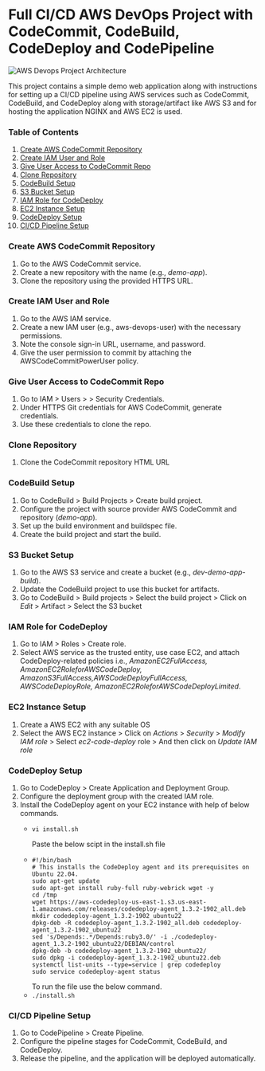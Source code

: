 # Full CI/CD AWS DevOps Project with CodeCommit, CodeBuild, CodeDeploy and CodePipeline 

![AWS Devops Project Architecture](https://github.com/shubhzzz19/aws-devops-cicd-project/assets/73218792/066a52b3-fa2d-447f-980a-6bce4595ecca)

This project contains a simple demo web application along with instructions for setting up a CI/CD pipeline using AWS services such as CodeCommit, CodeBuild, and CodeDeploy along with storage/artifact like AWS S3 and for hosting the application NGINX and AWS EC2 is used.

### Table of Contents
1. [Create AWS CodeCommit Repository](https://github.com/shubhzzz19/aws-devops-cicd-project/blob/main/README.md#create-aws-codecommit-repository)
2. [Create IAM User and Role](https://github.com/shubhzzz19/aws-devops-cicd-project/blob/main/README.md#create-iam-user-and-role)
3. [Give User Access to CodeCommit Repo](https://github.com/shubhzzz19/aws-devops-cicd-project/blob/main/README.md#give-user-access-to-codecommit-repo)
4. [Clone Repository](https://github.com/shubhzzz19/aws-devops-cicd-project/blob/main/README.md#clone-repository)
5. [CodeBuild Setup](https://github.com/shubhzzz19/aws-devops-cicd-project/blob/main/README.md#codebuild-setup)
6. [S3 Bucket Setup](https://github.com/shubhzzz19/aws-devops-cicd-project/blob/main/README.md#s3-bucket-setup)
7. [IAM Role for CodeDeploy](https://github.com/shubhzzz19/aws-devops-cicd-project/blob/main/README.md#iam-role-for-codedeploy)
8. [EC2 Instance Setup](https://github.com/shubhzzz19/aws-devops-cicd-project/blob/main/README.md#ec2-instance-setup)
9. [CodeDeploy Setup](https://github.com/shubhzzz19/aws-devops-cicd-project/blob/main/README.md#codedeploy-setup)
10. [CI/CD Pipeline Setup](https://github.com/shubhzzz19/aws-devops-cicd-project/blob/main/README.md#cicd-pipeline-setup)

### Create AWS CodeCommit Repository
1. Go to the AWS CodeCommit service.
2. Create a new repository with the name (e.g., *demo-app*).
3. Clone the repository using the provided HTTPS URL.

### Create IAM User and Role
1. Go to the AWS IAM service.
2. Create a new IAM user (e.g., aws-devops-user) with the necessary permissions.
3. Note the console sign-in URL, username, and password.
4. Give the user permission to commit by attaching the AWSCodeCommitPowerUser policy.
 
### Give User Access to CodeCommit Repo
1. Go to IAM > Users > *<user-name>* > Security Credentials.
2. Under HTTPS Git credentials for AWS CodeCommit, generate credentials.
3. Use these credentials to clone the repo.

### Clone Repository
1. Clone the CodeCommit repository HTML URL

### CodeBuild Setup
1. Go to CodeBuild > Build Projects > Create build project.
2. Configure the project with source provider AWS CodeCommit and repository (*demo-app*).
3. Set up the build environment and buildspec file.
4. Create the build project and start the build.
   
### S3 Bucket Setup
1. Go to the AWS S3 service and create a bucket (e.g., *dev-demo-app-build*).
2. Update the CodeBuild project to use this bucket for artifacts.
3. Go to CodeBuild > Build projects > Select the build project > Click on *Edit* > Artifact > Select the S3 bucket

### IAM Role for CodeDeploy
1. Go to IAM > Roles > Create role.
2. Select AWS service as the trusted entity, use case EC2, and attach CodeDeploy-related policies i.e., *AmazonEC2FullAccess, AmazonEC2RoleforAWSCodeDeploy, AmazonS3FullAccess,AWSCodeDeployFullAccess, AWSCodeDeployRole, AmazonEC2RoleforAWSCodeDeployLimited*.

### EC2 Instance Setup
1. Create a AWS EC2 with any suitable OS
2. Select the AWS EC2 instance > Click on *Actions* > *Security* > *Modify IAM role* > Select *ec2-code-deploy* role > And then click on *Update IAM role*
    
### CodeDeploy Setup
1. Go to CodeDeploy > Create Application and Deployment Group.
2. Configure the deployment group with the created IAM role.
3. Install the CodeDeploy agent on your EC2 instance with help of below commands.
   - ```
     vi install.sh
     ```
     Paste the below scipt in the install.sh file
   - ```
     #!/bin/bash 
     # This installs the CodeDeploy agent and its prerequisites on Ubuntu 22.04.  
     sudo apt-get update 
     sudo apt-get install ruby-full ruby-webrick wget -y 
     cd /tmp 
     wget https://aws-codedeploy-us-east-1.s3.us-east-1.amazonaws.com/releases/codedeploy-agent_1.3.2-1902_all.deb 
     mkdir codedeploy-agent_1.3.2-1902_ubuntu22 
     dpkg-deb -R codedeploy-agent_1.3.2-1902_all.deb codedeploy-agent_1.3.2-1902_ubuntu22 
     sed 's/Depends:.*/Depends:ruby3.0/' -i ./codedeploy-agent_1.3.2-1902_ubuntu22/DEBIAN/control 
     dpkg-deb -b codedeploy-agent_1.3.2-1902_ubuntu22/ 
     sudo dpkg -i codedeploy-agent_1.3.2-1902_ubuntu22.deb 
     systemctl list-units --type=service | grep codedeploy 
     sudo service codedeploy-agent status
     ```
     To run the file use the below command.
   - ` ./install.sh `

### CI/CD Pipeline Setup
1. Go to CodePipeline > Create Pipeline.
2. Configure the pipeline stages for CodeCommit, CodeBuild, and CodeDeploy.
3. Release the pipeline, and the application will be deployed automatically.

